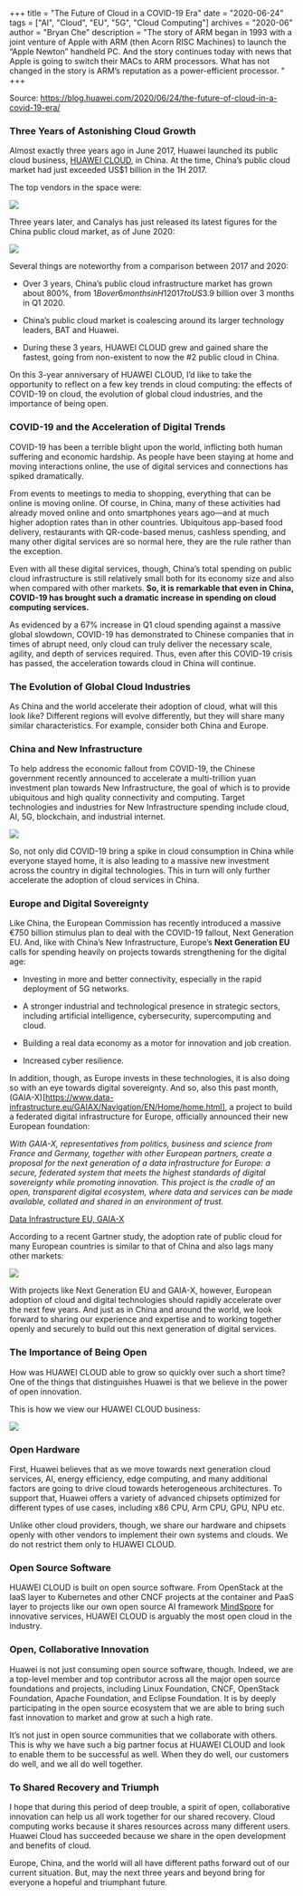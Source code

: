 +++
title = "The Future of Cloud in a COVID-19 Era"
date = "2020-06-24"
tags = ["AI", "Cloud", "EU", "5G", "Cloud Computing"]
archives = "2020-06"
author = "Bryan Che"
description = "The story of ARM began in 1993 with a joint venture of Apple with ARM (then Acorn RISC Machines) to launch the “Apple Newton” handheld PC. And the story continues today with news that Apple is going to switch their MACs to ARM processors. What has not changed in the story is ARM’s reputation as a power-efficient processor. "
+++


Source: <https://blog.huawei.com/2020/06/24/the-future-of-cloud-in-a-covid-19-era/>

### Three Years of Astonishing Cloud Growth
Almost exactly three years ago in June 2017, Huawei launched its public cloud business, [HUAWEI CLOUD](https://www.huaweicloud.com), in China. At the time, China’s public cloud market had just exceeded US$1 billion in the 1H 2017.

The top vendors in the space were:

<img src="/blog/bryanche/2020-06-24-the-future-of-cloud-in-a-covid-19-era-01.png" >

Three years later, and Canalys has just released its latest figures for the China public cloud market, as of June 2020:

<img src="/blog/bryanche/2020-06-24-the-future-of-cloud-in-a-covid-19-era-02.png" >

Several things are noteworthy from a comparison between 2017 and 2020:

- Over 3 years, China’s public cloud infrastructure market has grown about 800%, from $1B over 6 months in H1 2017 to US$3.9 billion over 3 months in Q1 2020.

- China’s public cloud market is coalescing around its larger technology leaders, BAT and Huawei.

- During these 3 years, HUAWEI CLOUD grew and gained share the fastest, going from non-existent to now the #2 public cloud in China.

On this 3-year anniversary of HUAWEI CLOUD, I’d like to take the opportunity to reflect on a few key trends in cloud computing: the effects of COVID-19 on cloud, the evolution of global cloud industries, and the importance of being open.


### COVID-19 and the Acceleration of Digital Trends

COVID-19 has been a terrible blight upon the world, inflicting both human suffering and economic hardship. As people have been staying at home and moving interactions online, the use of digital services and connections has spiked dramatically.

From events to meetings to media to shopping, everything that can be online is moving online. Of course, in China, many of these activities had already moved online and onto smartphones years ago—and at much higher adoption rates than in other countries. Ubiquitous app-based food delivery, restaurants with QR-code-based menus, cashless spending, and many other digital services are so normal here, they are the rule rather than the exception.

Even with all these digital services, though, China’s total spending on public cloud infrastructure is still relatively small both for its economy size and also when compared with other markets. **So, it is remarkable that even in China, COVID-19 has brought such a dramatic increase in spending on cloud computing services.**

As evidenced by a 67% increase in Q1 cloud spending against a massive global slowdown, COVID-19 has demonstrated to Chinese companies that in times of abrupt need, only cloud can truly deliver the necessary scale, agility, and depth of services required. Thus, even after this COVID-19 crisis has passed, the acceleration towards cloud in China will continue.

### The Evolution of Global Cloud Industries

As China and the world accelerate their adoption of cloud, what will this look like? Different regions will evolve differently, but they will share many similar characteristics. For example, consider both China and Europe.

### China and New Infrastructure

To help address the economic fallout from COVID-19, the Chinese government recently announced to accelerate a multi-trillion yuan investment plan towards New Infrastructure, the goal of which is to provide ubiquitous and high quality connectivity and computing. Target technologies and industries for New Infrastructure spending include cloud, AI, 5G, blockchain, and industrial internet.


<img src="/blog/bryanche/2020-06-24-the-future-of-cloud-in-a-covid-19-era-03.jpg" >

So, not only did COVID-19 bring a spike in cloud consumption in China while everyone stayed home, it is also leading to a massive new investment across the country in digital technologies. This in turn will only further accelerate the adoption of cloud services in China.

### Europe and Digital Sovereignty

Like China, the European Commission has recently introduced a massive €750 billion stimulus plan to deal with the COVID-19 fallout, Next Generation EU. And, like with China’s New Infrastructure, Europe’s **Next Generation EU** calls for spending heavily on projects towards strengthening for the digital age:

- Investing in more and better connectivity, especially in the rapid deployment of 5G networks.

- A stronger industrial and technological presence in strategic sectors, including artificial intelligence, cybersecurity, supercomputing and cloud.

- Building a real data economy as a motor for innovation and job creation.

- Increased cyber resilience.

In addition, though, as Europe invests in these technologies, it is also doing so with an eye towards digital sovereignty. And so, also this past month, (GAIA-X)[https://www.data-infrastructure.eu/GAIAX/Navigation/EN/Home/home.html], a project to build a federated digital infrastructure for Europe, officially announced their new European foundation:


_With GAIA-X, representatives from politics, business and science from France and Germany, together with other European partners, create a proposal for the next generation of a data infrastructure for Europe: a secure, federated system that meets the highest standards of digital sovereignty while promoting innovation. This project is the cradle of an open, transparent digital ecosystem, where data and services can be made available, collated and shared in an environment of trust._

[Data Infrastructure EU, GAIA-X](<https://www.data-infrastructure.eu/GAIAX/Navigation/EN/Home/home.html>)


According to a recent Gartner study, the adoption rate of public cloud for many European countries is similar to that of China and also lags many other markets:

<img src="/blog/bryanche/2020-06-24-the-future-of-cloud-in-a-covid-19-era-04.png" >

With projects like Next Generation EU and GAIA-X, however, European adoption of cloud and digital technologies should rapidly accelerate over the next few years. And just as in China and around the world, we look forward to sharing our experience and expertise and to working together openly and securely to build out this next generation of digital services.

### The Importance of Being Open

How was HUAWEI CLOUD able to grow so quickly over such a short time? One of the things that distinguishes Huawei is that we believe in the power of open innovation.

This is how we view our HUAWEI CLOUD business:


<img src="/blog/bryanche/2020-06-24-the-future-of-cloud-in-a-covid-19-era-05.png" >

### Open Hardware

First, Huawei believes that as we move towards next generation cloud services, AI, energy efficiency, edge computing, and many additional factors are going to drive cloud towards heterogeneous architectures. To support that, Huawei offers a variety of advanced chipsets optimized for different types of use cases, including x86 CPU, Arm CPU, GPU, NPU etc.

Unlike other cloud providers, though, we share our hardware and chipsets openly with other vendors to implement their own systems and clouds. We do not restrict them only to HUAWEI CLOUD.

### Open Source Software

HUAWEI CLOUD is built on open source software. From OpenStack at the IaaS layer to Kubernetes and other CNCF projects at the container and PaaS layer to projects like our own open source AI framework [MindSpore](<https://www.mindspore.cn/>) for innovative services, HUAWEI CLOUD is arguably the most open cloud in the industry.

### Open, Collaborative Innovation

Huawei is not just consuming open source software, though. Indeed, we are a top-level member and top contributor across all the major open source foundations and projects, including Linux Foundation, CNCF, OpenStack Foundation, Apache Foundation, and Eclipse Foundation. It is by deeply participating in the open source ecosystem that we are able to bring such fast innovation to market and grow at such a high rate.

It’s not just in open source communities that we collaborate with others. This is why we have such a big partner focus at HUAWEI CLOUD and look to enable them to be successful as well. When they do well, our customers do well, and we all do well together.

### To Shared Recovery and Triumph

I hope that during this period of deep trouble, a spirit of open, collaborative innovation can help us all work together for our shared recovery. Cloud computing works because it shares resources across many different users. Huawei Cloud has succeeded because we share in the open development and benefits of cloud.

Europe, China, and the world will all have different paths forward out of our current situation. But, may the next three years and beyond bring for everyone a hopeful and triumphant future.
